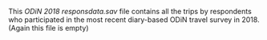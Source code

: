 This *ODiN 2018 responsdata.sav* file contains all the trips by respondents who participated in the most recent diary-based ODiN travel survey in 2018. (Again this file is empty)
